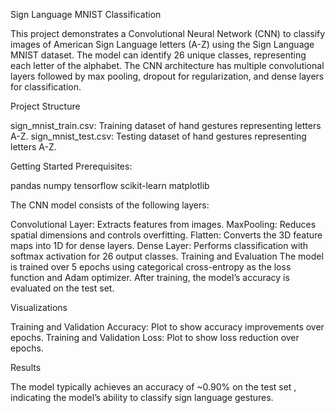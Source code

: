 Sign Language MNIST Classification

This project demonstrates a Convolutional Neural Network (CNN) to classify images of American Sign Language letters (A-Z) using the Sign Language MNIST dataset. The model can identify 26 unique classes, representing each letter of the alphabet. The CNN architecture has multiple convolutional layers followed by max pooling, dropout for regularization, and dense layers for classification.

Project Structure

sign_mnist_train.csv: Training dataset of hand gestures representing letters A-Z.
sign_mnist_test.csv: Testing dataset of hand gestures representing letters A-Z.

Getting Started
Prerequisites:

pandas
numpy
tensorflow
scikit-learn
matplotlib

The CNN model consists of the following layers:

Convolutional Layer: Extracts features from images.
MaxPooling: Reduces spatial dimensions and controls overfitting.
Flatten: Converts the 3D feature maps into 1D for dense layers.
Dense Layer: Performs classification with softmax activation for 26 output classes.
Training and Evaluation
The model is trained over 5 epochs using categorical cross-entropy as the loss function and Adam optimizer. After training, the model’s accuracy is evaluated on the test set.

Visualizations

Training and Validation Accuracy: Plot to show accuracy improvements over epochs.
Training and Validation Loss: Plot to show loss reduction over epochs.

Results

The model typically achieves an accuracy of ~0.90% on the test set , indicating the model’s ability to classify sign language gestures.
